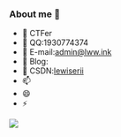 ### About me 👋

- 🔭 CTFer
- 🌱 QQ:1930774374
- 👯 E-mail:admin@lww.ink
- 🤔 Blog:
- 💬 CSDN:<a href="https://blog.csdn.net/weixin_45957793">lewiserii</a>
- 📫 
- 😄 
- ⚡ 

![](https://github-readme-stats.vercel.app/api?username=lewiserii&theme=tokyonight)
